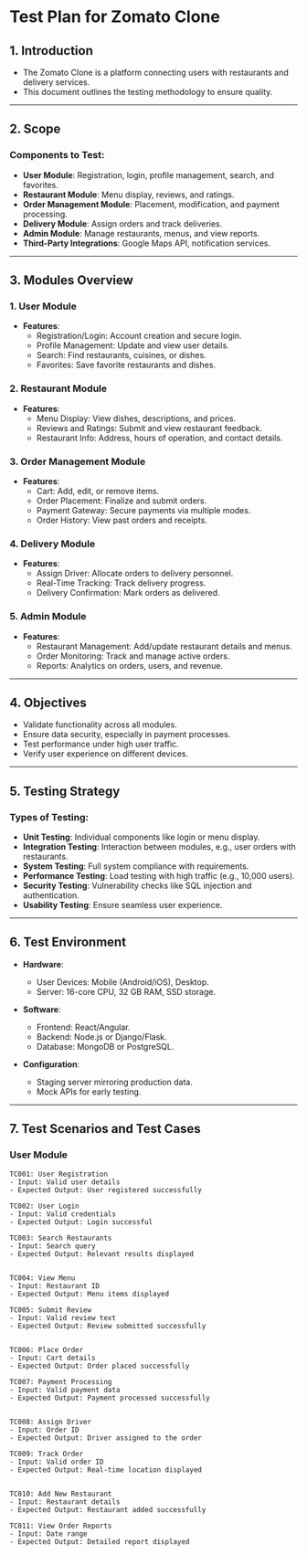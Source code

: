 # Test Plan for Zomato Clone

## 1. Introduction
- The Zomato Clone is a platform connecting users with restaurants and delivery services.
- This document outlines the testing methodology to ensure quality.

---

## 2. Scope
### Components to Test:
- **User Module**: Registration, login, profile management, search, and favorites.
- **Restaurant Module**: Menu display, reviews, and ratings.
- **Order Management Module**: Placement, modification, and payment processing.
- **Delivery Module**: Assign orders and track deliveries.
- **Admin Module**: Manage restaurants, menus, and view reports.
- **Third-Party Integrations**: Google Maps API, notification services.

---

## 3. Modules Overview

### **1. User Module**
- **Features**:
  - Registration/Login: Account creation and secure login.
  - Profile Management: Update and view user details.
  - Search: Find restaurants, cuisines, or dishes.
  - Favorites: Save favorite restaurants and dishes.

### **2. Restaurant Module**
- **Features**:
  - Menu Display: View dishes, descriptions, and prices.
  - Reviews and Ratings: Submit and view restaurant feedback.
  - Restaurant Info: Address, hours of operation, and contact details.

### **3. Order Management Module**
- **Features**:
  - Cart: Add, edit, or remove items.
  - Order Placement: Finalize and submit orders.
  - Payment Gateway: Secure payments via multiple modes.
  - Order History: View past orders and receipts.

### **4. Delivery Module**
- **Features**:
  - Assign Driver: Allocate orders to delivery personnel.
  - Real-Time Tracking: Track delivery progress.
  - Delivery Confirmation: Mark orders as delivered.

### **5. Admin Module**
- **Features**:
  - Restaurant Management: Add/update restaurant details and menus.
  - Order Monitoring: Track and manage active orders.
  - Reports: Analytics on orders, users, and revenue.

---

## 4. Objectives
- Validate functionality across all modules.
- Ensure data security, especially in payment processes.
- Test performance under high user traffic.
- Verify user experience on different devices.

---

## 5. Testing Strategy
### Types of Testing:
- **Unit Testing**: Individual components like login or menu display.
- **Integration Testing**: Interaction between modules, e.g., user orders with restaurants.
- **System Testing**: Full system compliance with requirements.
- **Performance Testing**: Load testing with high traffic (e.g., 10,000 users).
- **Security Testing**: Vulnerability checks like SQL injection and authentication.
- **Usability Testing**: Ensure seamless user experience.

---

## 6. Test Environment
- **Hardware**:
  - User Devices: Mobile (Android/iOS), Desktop.
  - Server: 16-core CPU, 32 GB RAM, SSD storage.

- **Software**:
  - Frontend: React/Angular.
  - Backend: Node.js or Django/Flask.
  - Database: MongoDB or PostgreSQL.

- **Configuration**:
  - Staging server mirroring production data.
  - Mock APIs for early testing.

---

## 7. Test Scenarios and Test Cases
### User Module
```plaintext
TC001: User Registration
- Input: Valid user details
- Expected Output: User registered successfully

TC002: User Login
- Input: Valid credentials
- Expected Output: Login successful

TC003: Search Restaurants
- Input: Search query
- Expected Output: Relevant results displayed


TC004: View Menu
- Input: Restaurant ID
- Expected Output: Menu items displayed

TC005: Submit Review
- Input: Valid review text
- Expected Output: Review submitted successfully


TC006: Place Order
- Input: Cart details
- Expected Output: Order placed successfully

TC007: Payment Processing
- Input: Valid payment data
- Expected Output: Payment processed successfully


TC008: Assign Driver
- Input: Order ID
- Expected Output: Driver assigned to the order

TC009: Track Order
- Input: Valid order ID
- Expected Output: Real-time location displayed


TC010: Add New Restaurant
- Input: Restaurant details
- Expected Output: Restaurant added successfully

TC011: View Order Reports
- Input: Date range
- Expected Output: Detailed report displayed
